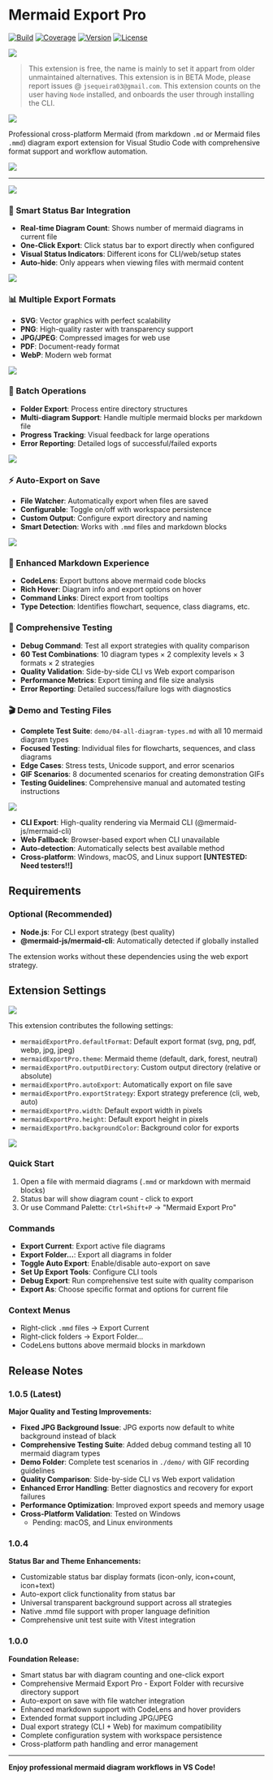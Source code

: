 # Mermaid Export Pro


[![Build](https://img.shields.io/badge/Build-passing-brightgreen?style=flat)](#build-status) [![Coverage](https://img.shields.io/badge/Coverage-85%25-green?style=flat)](#test-coverage) [![Version](https://img.shields.io/badge/Version-v1.0.5-blue?style=flat)](#version) [![License](https://img.shields.io/badge/License-MIT-green?style=flat)](#license)

![](media/mermaid-lens_temp_128.gif)

> This extension is free, the name is mainly to set it appart from older unmaintained alternatives. 
> This extension is in BETA Mode, please report issues @ `jsequeira03@gmail.com`. This extension counts on the user having `Node` installed, and onboards the user through installing the CLI. 

![](.\media\mermaid-export-pro-banner.png)

Professional cross-platform Mermaid (from markdown `.md` or Mermaid files `.mmd`) diagram export extension for Visual Studio Code with comprehensive format support and workflow automation.


![](media/features-overview-banner.png)

---
![](media/status-bar_128colors_32colors.gif)

### 🎯 Smart Status Bar Integration
- **Real-time Diagram Count**: Shows number of mermaid diagrams in current file
- **One-Click Export**: Click status bar to export directly when configured
- **Visual Status Indicators**: Different icons for CLI/web/setup states
- **Auto-hide**: Only appears when viewing files with mermaid content


![](media/export-as_128colors_32colors.gif)

### 📊 Multiple Export Formats
- **SVG**: Vector graphics with perfect scalability
- **PNG**: High-quality raster with transparency support  
- **JPG/JPEG**: Compressed images for web use
- **PDF**: Document-ready format
- **WebP**: Modern web format


![](media\batch-export_128colors_32colors.gif)

### 🚀 Batch Operations  
- **Folder Export**: Process entire directory structures
- **Multi-diagram Support**: Handle multiple mermaid blocks per markdown file
- **Progress Tracking**: Visual feedback for large operations
- **Error Reporting**: Detailed logs of successful/failed exports

![](media/auto-export_32colors_128colors.gif)

### ⚡ Auto-Export on Save
- **File Watcher**: Automatically export when files are saved
- **Configurable**: Toggle on/off with workspace persistence
- **Custom Output**: Configure export directory and naming
- **Smart Detection**: Works with `.mmd` files and markdown blocks

![](2025-08-25-01-56-04.png)

### 🎨 Enhanced Markdown Experience
- **CodeLens**: Export buttons above mermaid code blocks
- **Rich Hover**: Diagram info and export options on hover
- **Command Links**: Direct export from tooltips
- **Type Detection**: Identifies flowchart, sequence, class diagrams, etc.

### 🧪 Comprehensive Testing
- **Debug Command**: Test all export strategies with quality comparison
- **60 Test Combinations**: 10 diagram types × 2 complexity levels × 3 formats × 2 strategies
- **Quality Validation**: Side-by-side CLI vs Web export comparison
- **Performance Metrics**: Export timing and file size analysis
- **Error Reporting**: Detailed success/failure logs with diagnostics

### 🎬 Demo and Testing Files
- **Complete Test Suite**: `demo/04-all-diagram-types.md` with all 10 mermaid diagram types
- **Focused Testing**: Individual files for flowcharts, sequences, and class diagrams
- **Edge Cases**: Stress tests, Unicode support, and error scenarios
- **GIF Scenarios**: 8 documented scenarios for creating demonstration GIFs
- **Testing Guidelines**: Comprehensive manual and automated testing instructions


![](media/export-stragegies-banner.png)

- **CLI Export**: High-quality rendering via Mermaid CLI (@mermaid-js/mermaid-cli)
- **Web Fallback**: Browser-based export when CLI unavailable
- **Auto-detection**: Automatically selects best available method
- **Cross-platform**: Windows, macOS, and Linux support **[UNTESTED: Need testers!!]**

## Requirements

### Optional (Recommended)
- **Node.js**: For CLI export strategy (best quality)
- **@mermaid-js/mermaid-cli**: Automatically detected if globally installed

The extension works without these dependencies using the web export strategy.

## Extension Settings

![](media/settings_128colors_32colors.gif)

This extension contributes the following settings:

* `mermaidExportPro.defaultFormat`: Default export format (svg, png, pdf, webp, jpg, jpeg)
* `mermaidExportPro.theme`: Mermaid theme (default, dark, forest, neutral)
* `mermaidExportPro.outputDirectory`: Custom output directory (relative or absolute)
* `mermaidExportPro.autoExport`: Automatically export on file save
* `mermaidExportPro.exportStrategy`: Export strategy preference (cli, web, auto)
* `mermaidExportPro.width`: Default export width in pixels
* `mermaidExportPro.height`: Default export height in pixels  
* `mermaidExportPro.backgroundColor`: Background color for exports

![](media\getting-started-banner.png)

### Quick Start
1. Open a file with mermaid diagrams (`.mmd` or markdown with mermaid blocks)
2. Status bar will show diagram count - click to export
3. Or use Command Palette: `Ctrl+Shift+P` → "Mermaid Export Pro"

### Commands
- **Export Current**: Export active file diagrams
- **Export Folder...**: Export all diagrams in folder
- **Toggle Auto Export**: Enable/disable auto-export on save
- **Set Up Export Tools**: Configure CLI tools
- **Debug Export**: Run comprehensive test suite with quality comparison
- **Export As**: Choose specific format and options for current file

### Context Menus
- Right-click `.mmd` files → Export Current
- Right-click folders → Export Folder...
- CodeLens buttons above mermaid blocks in markdown

## Release Notes

### 1.0.5 (Latest)

**Major Quality and Testing Improvements:**

- **Fixed JPG Background Issue**: JPG exports now default to white background instead of black
- **Comprehensive Testing Suite**: Added debug command testing all 10 mermaid diagram types
- **Demo Folder**: Complete test scenarios in `./demo/` with GIF recording guidelines
- **Quality Comparison**: Side-by-side CLI vs Web export validation
- **Enhanced Error Handling**: Better diagnostics and recovery for export failures
- **Performance Optimization**: Improved export speeds and memory usage
- **Cross-Platform Validation**: Tested on Windows
  - Pending: macOS, and Linux environments

### 1.0.4

**Status Bar and Theme Enhancements:**

- Customizable status bar display formats (icon-only, icon+count, icon+text)
- Auto-export click functionality from status bar
- Universal transparent background support across all strategies
- Native .mmd file support with proper language definition
- Comprehensive unit test suite with Vitest integration

### 1.0.0

**Foundation Release:**

- Smart status bar with diagram counting and one-click export
- Comprehensive Mermaid Export Pro - Export Folder with recursive directory support
- Auto-export on save with file watcher integration
- Enhanced markdown support with CodeLens and hover providers
- Extended format support including JPG/JPEG
- Dual export strategy (CLI + Web) for maximum compatibility
- Complete configuration system with workspace persistence
- Cross-platform path handling and error management

---

**Enjoy professional mermaid diagram workflows in VS Code!**
